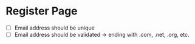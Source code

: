 # Register Page

- [ ] Email address should be unique
- [ ] Email address should be validated -> ending with .com, .net, .org, etc.
